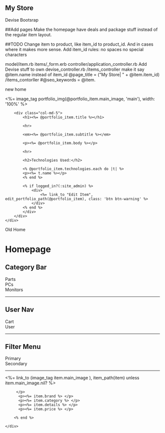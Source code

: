 ## My Store

Devise
Bootsrap

##Add pages
Make the homepage have deals and package stuff instead of the regular item layout.

##TODO
Change item to product, like item_id to product_id. And in cases where it makes more sense.
Add item_id rules:
 no spaces 
 no special characters

model/item.rb
items/_form.erb
controller/application_controller.rb Add Devise stuff to own devise_controller.rb 
/items_controller make it say @item.name instead of item_id @page_title = ("My Store| " + @item.item_id)
/items_contorller #@seo_keywords = @item.



new home


<div class="container portfolio-container">
    <div class="row">
        <div class="col-md-7">
            <%= image_tag portfolio_img(@portfolio_item.main_image, 'main'), width: '100%' %>
        </div>
        
        <div class="col-md-5">
            <h1><%= @portfolio_item.title %></h1>
            
            <hr>

            <em><%= @portfolio_item.subtitle %></em>
            
            <p><%= @portfolio_item.body %></p>
            
            <hr>
            
            <h2>Technologies Used:</h2>
            
            <% @portfolio_item.technologies.each do |t| %>
            <p><%= t.name %></p>
            <% end %>
            
            <% if logged_in?(:site_admin) %>
                <div>
                    <%= link_to "Edit Item", edit_portfolio_path(@portfolio_item), class: 'btn btn-warning' %>
                </div>
            <% end %>
            </div>
        </div>
    </div>
</div>

Old Home

<h1>Homepage</h1>

<h2>Category Bar</h2>
  <div>Parts</div>
  <div>PCs</div>
  <div>Monitors</div>
<hr>

<h2>User Nav</h2>
  <div>Cart</div>
  <div>User</div>  
<hr>

<h2>Filter Menu</h2>
  <div>Primary</div>
  <div>Secondary</div>
<hr>
<div class="container portfolio-container">
    <div class="row">
        <div class="col-md-6"
        <% @items.each do |item| %>
          <p><%= link_to (image_tag item.main_image ), item_path(item) unless item.main_image.nil?  %>
            
         </p>
          <p><%= item.brand %> </p>
          <p><%= item.category %> </p>
          <p><%= item.details %> </p>
          <p><%= item.price %> </p>

        <% end %>       
        
    </div>
</div>
